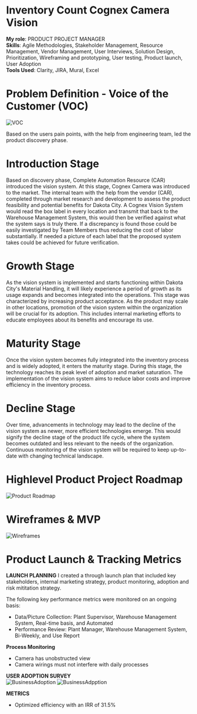 # Inventory Count Cognex Camera Vision

**My role**: PRODUCT PROJECT MANAGER \
**Skills**: Agile Methodologies, Stakeholder Management, Resource Management, Vendor Management, User Interviews, Solution Design, Prioritization, Wireframing and prototyping, User testing, Product launch, User Adoption \
**Tools Used**: Clarity, JIRA, Mural, Excel

# Problem Definition - Voice of the Customer (VOC)
![VOC](assets/CognexVOC.png)

Based on the users pain points, with the help from engineering team, led the product discovery phase.

# Introduction Stage
Based on discovery phase, Complete Automation Resource (CAR) introduced the vision system. At this stage, Cognex Camera was introduced to the market.
The internal team with the help from the vendor (CAR), completed through market research and development to assess the product feasibility and potential
benefits for Dakota City. A Cognex Vision System would read the box label in every location and transmit that back to the Warehouse Management System, this would then be verified against what the system says is truly there. 
If a discrepancy is found those could be easily investigated by Team Members thus reducing the cost of labor substantially. If needed a picture of each label that the proposed system takes could be achieved for future verification. 

# Growth Stage
As the vision system is implemented and starts functioning within Dakota City's Material Handling, it will likely experience a period of growth as its usage expands and becomes integrated into the operations. 
This stage was characterized by increasing product acceptance. As the product may scale in other locations, promotion of the vision system within the organization will be crucial for its adoption. This includes internal marketing efforts to educate employees about its benefits and encourage its use.

# Maturity Stage
Once the vision system becomes fully integrated into the inventory process and is widely adopted, it enters the maturity stage. During this stage, the technology reaches its peak level of adoption and market saturation. The implementation of the vision system aims to reduce labor costs and improve efficiency in the inventory process. 

# Decline Stage
Over time, advancements in technology may lead to the decline of the vision system as newer, more efficient technologies 
emerge. This would signify the decline stage of the product life cycle, where the system becomes outdated and less relevant to the
needs of the organization. <br />
Continuous monitoring of the vision system will be required to keep up-to-date with 
changing technical landscape.

# Highlevel Product Project Roadmap
![Product Roadmap](assets/CognexHighLevelProductRoadmap.png)

# Wireframes & MVP
![Wireframes](assets/CognexWireframes.png)

# Product Launch & Tracking Metrics
**LAUNCH PLANNING**
I created a through launch plan that included key stakeholders, internal marketing strategy, product monitoring, adoption and risk mititation strategy. 

The following key performance metrics were monitored on an ongoing basis: <br />
* Data/Picture Collection:  Plant Supervisor, Warehouse Management System, Real-time basis, and Automated
* Performance Review: Plant Manager, Warehouse Management System, Bi-Weekly, and Use Report

**Process Monitoring**
* Camera has unobstructed view
* Camera wirings must not interfere with daily processes

**USER ADOPTION SURVEY** <br />
![BusinessAdoption](assets/BusinessAdoption1.png)
![BusinessAdpption](assets/BusinessAdoption2.png)

**METRICS**
* Optimized efficiency with an IRR of 31.5%











 
